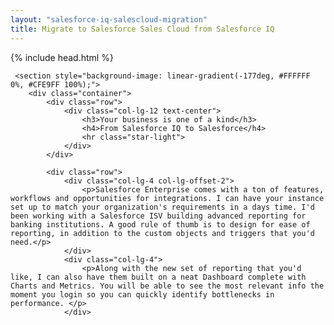 ```yaml
---
layout: "salesforce-iq-salescloud-migration"
title: Migrate to Salesforce Sales Cloud from Salesforce IQ
---
```

<html>

{% include head.html %}
 
     <section style="background-image: linear-gradient(-177deg, #FFFFFF 0%, #CFE9FF 100%);">
        <div class="container">
            <div class="row">
                <div class="col-lg-12 text-center">
                    <h3>Your business is one of a kind</h3>
                    <h4>From Salesforce IQ to Salesforce</h4>
                    <hr class="star-light">
                </div>
            </div>
            
            <div class="row">
                <div class="col-lg-4 col-lg-offset-2">
                    <p>Salesforce Enterprise comes with a ton of features, workflows and opportunities for integrations. I can have your instance set up to match your organization's requirements in a days time. I'd been working with a Salesforce ISV building advanced reporting for banking institutions. A good rule of thumb is to design for ease of reporting, in addition to the custom objects and triggers that you'd need.</p>
                </div>
                <div class="col-lg-4">
                    <p>Along with the new set of reporting that you'd like, I can also have them built on a neat Dashboard complete with Charts and Metrics. You will be able to see the most relevant info the moment you login so you can quickly identify bottlenecks in performance. </p>
                </div>
</div>                

